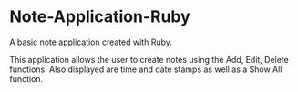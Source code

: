 # Note-Application-Ruby
A basic note application created with Ruby.

This application allows the user to create notes using the
Add, Edit, Delete functions. Also displayed are time and date stamps as well as a Show All function.
